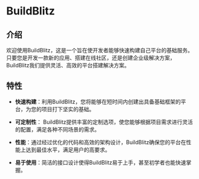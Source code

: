 # BuildBlitz

## 介绍
欢迎使用BuildBlitz，这是一个旨在使开发者能够快速构建自己平台的基础服务。只要您是开发一款新的应用、搭建在线社区，还是创建企业级解决方案，BuildBlitz我们提供灵活、高效的平台搭建解决方案。

## 特性
- **快速构建**：利用BuildBlitz，您将能够在短时间内创建出具备基础框架的平台，为您的项目打下坚实的基础。

- **可定制性**： BuildBlitz提供丰富的定制选项，使您能够根据项目需求进行灵活的配置，满足各种不同场景的需求。

- **性能**：通过经过优化的代码和高效的架构设计，BuildBlitz确保您的平台在性能上达到最佳水平，满足用户的高要求。

- **易于使用**：简洁的接口设计使得BuildBlitz易于上手，甚至初学者也能快速掌握。
